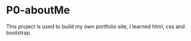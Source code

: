 # P0-aboutMe
This project is used to build my own portfolio site, I learned html, css and bootstrap.
